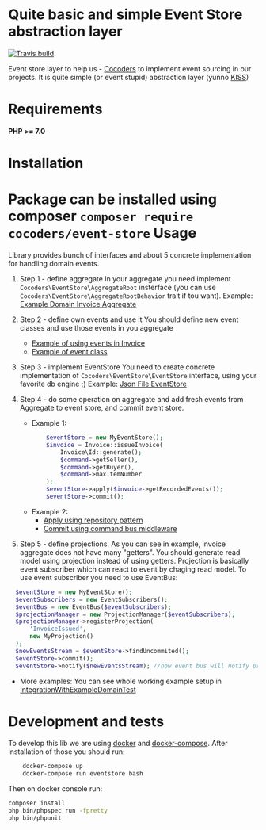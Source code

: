 Quite basic and simple Event Store abstraction layer
==============================================

[![Travis build](https://api.travis-ci.org/cocoders/event-store.svg)](https://travis-ci.org/cocoders/event-store)

Event store layer to help us - [Cocoders](http://cocoders.com) to implement event sourcing in our projects.
It is quite simple (or event stupid) abstraction layer (yunno [KISS](https://en.wikipedia.org/wiki/KISS_principle))

Requirements
=============

**PHP >= 7.0**

Installation
=============

Package can be installed using composer `composer require cocoders/event-store`
Usage
=======
Library provides bunch of interfaces and about 5 concrete implementation for handling domain events.

1. Step 1 - define aggregate
In your aggregate you need implement `Cocoders\EventStore\AggregateRoot` insterface (you can use `Cocoders\EventStore\AggregateRootBehavior` trait if tou want).
    Example: [Example Domain Invoice Aggregate](tests/ExampleDomain/Invoice.php)

2. Step 2 - define own events and use it
You should define new event classes and use those events in you aggregate
    * [Example of using events in Invoice](tests/ExampleDomain/Invoice.php)
    * [Example of event class](tests/ExampleDomain/Invoice/Events/InvoiceAdded.php)

3. Step 3 - implement EventStore
You need to create concrete implementation of `Cocoders\EventStore\EventStore` interface, using your favorite db engine ;)
    Example: [Json File EventStore](tests/ExampleDomain/Infastracture/File/EventStore.php)

4. Step 4 - do some operation on aggregate and add fresh events from Aggregate to event store, and commit event store.

    * Example 1:
        ```php
            $eventStore = new MyEventStore();
            $invoice = Invoice::issueInvoice(
                Invoice\Id::generate();
                $command->getSeller(),
                $command->getBuyer(),
                $command->maxItemNumber
            );
            $eventStore->apply($invoice->getRecordedEvents());
            $eventStore->commit();
        ```
    * Example 2:
        * [Apply using repository pattern](tests/ExampleDomain/EventStore/Invoices.php)
        * [Commit using command bus middleware](tests/ExampleDomain/CommandBus/EventStoreMiddleware.php)

5. Step 5 - define projections.
   As you can see in example, invoice aggregate does not have many "getters".
   You should generate read model using projection instead of using getters.
   Projection is basically event subscriber which can react to event by chaging read model.
   To use event subscriber you need to use EventBus:

```php
  $eventStore = new MyEventStore(); 
  $eventSubscribers = new EventSubscribers();
  $eventBus = new EventBus($eventSubscribers);
  $projectionManager = new ProjectionManager($eventSubscribers);
  $projectionManager->registerProjection(
      'InvoiceIssued',
      new MyProjection()
  );
  $newEventsStream = $eventStore->findUncommited();
  $eventStore->commit();
  $eventStore->notify($newEventsStream); //now event bus will notify projections as well
```
    
   * More examples:
        You can see whole working example setup in [IntegrationWithExampleDomainTest](tests/Tests/IntegrationWithExampleDomainTest.php)        


Development and tests
=================

To develop this lib we are using [docker](http://docker.io) and [docker-compose](https://docs.docker.com/compose/overview/).
After installation of those you should run:

```bash
    docker-compose up
    docker-compose run eventstore bash
```

Then on docker console run:

```bash
composer install
php bin/phpspec run -fpretty
php bin/phpunit
```


